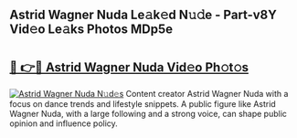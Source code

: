 ## Astrid Wagner Nuda Le𝚊k𝚎d N𝚞𝚍e - Part-v8Y Vid𝚎o Le𝚊ks Photos MDp5e

# <h2><a href="http://fbd7b16.evod.top/?m=Astrid+Wagner+Nuda">🔗 👉🔴 Astrid Wagner Nuda Vid𝚎o Ph𝚘t𝚘s</a></h2>

[![Astrid Wagner Nuda N𝚞d𝚎s](https://i.imgur.com/8V9OHl7.gif)](http://fbd7b16.evod.top/?m=Astrid+Wagner+Nuda)
Content creator Astrid Wagner Nuda with a focus on dance trends and lifestyle snippets. A public figure like Astrid Wagner Nuda, with a large following and a strong voice, can shape public opinion and influence policy. 
